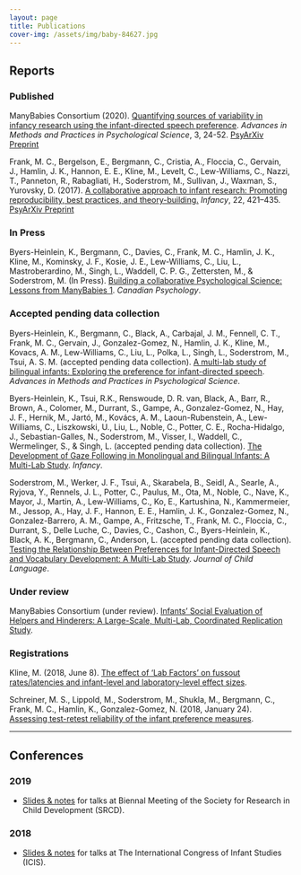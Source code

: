 ```yaml
---
layout: page
title: Publications
cover-img: /assets/img/baby-84627.jpg
---
```


<!---
Within a category, organize alphabetically

To fix:
- ad activities spreadsheet
- open external links in new tab? possible work around with kramdown
--->

## Reports

### Published
ManyBabies Consortium (2020). [Quantifying sources of variability in infancy research using the infant-directed speech preference](https://doi.org/10.1177/2515245919900809). _Advances in Methods and Practices in Psychological Science_, 3, 24-52. [PsyArXiv Preprint](https://psyarxiv.com/s98ab)

Frank, M. C., Bergelson, E., Bergmann, C., Cristia, A., Floccia, C., Gervain, J., Hamlin, J. K., Hannon, E. E., Kline, M., Levelt, C., Lew-Williams, C., Nazzi, T., Panneton, R., Rabagliati, H., Soderstrom, M., Sullivan, J., Waxman, S., Yurovsky, D. (2017). [A collaborative approach to infant research: Promoting reproducibility, best practices, and theory-building.](https://doi.org/10.1111/infa.12182) _Infancy_, 22, 421–435. [PsyArXiv Preprint](https://osf.io/27b43/)

### In Press
Byers-Heinlein, K., Bergmann, C., Davies, C., Frank, M. C., Hamlin, J. K., Kline, M., Kominsky, J. F., Kosie, J. E., Lew-Williams, C., Liu, L., Mastroberardino, M., Singh, L., Waddell, C. P. G., Zettersten, M., & Soderstrom, M. (In Press). [Building a collaborative Psychological Science: Lessons from ManyBabies 1](https://psyarxiv.com/dmhk2/). _Canadian Psychology_.

### Accepted pending data collection
Byers-Heinlein, K., Bergmann, C., Black, A., Carbajal, J. M., Fennell, C. T., Frank, M. C., Gervain, J., Gonzalez-Gomez, N., Hamlin, J. K., Kline, M., Kovacs, A. M., Lew-Williams, C., Liu, L., Polka, L., Singh, L., Soderstrom, M., Tsui, A. S. M. (accepted pending data collection). [A multi-lab study of bilingual infants: Exploring the preference for infant-directed speech](https://docs.google.com/document/d/1IsqOI3zNOSy-8H1rAjKWeBMlQD5QyAcnUdkhV_n2K2g). _Advances in Methods and Practices in Psychological Science_.

Byers-Heinlein, K., Tsui, R.K., Renswoude, D. R. van, Black, A., Barr, R., Brown, A., Colomer, M., Durrant, S., Gampe, A., Gonzalez-Gomez, N., Hay, J. F., Hernik, M., Jartó, M., Kovács, A. M., Laoun-Rubenstein, A., Lew-Williams, C., Liszkowski, U., Liu, L., Noble, C., Potter, C. E., Rocha-Hidalgo, J., Sebastian-Galles, N., Soderstrom, M., Visser, I., Waddell, C., Wermelinger, S., & Singh, L. (accepted pending data collection). [The Development of Gaze Following in Monolingual and Bilingual Infants: A Multi-Lab Study](https://psyarxiv.com/sgfhv). _Infancy_.

Soderstrom, M., Werker, J. F., Tsui, A., Skarabela, B., Seidl, A., Searle, A., Ryjova, Y., Rennels, J. L., Potter, C., Paulus, M., Ota, M., Noble, C., Nave, K., Mayor, J., Martin, A., Lew-Williams, C., Ko, E., Kartushina, N., Kammermeier, M., Jessop, A., Hay, J. F., Hannon, E. E., Hamlin, J. K., Gonzalez-Gomez, N., Gonzalez-Barrero, A. M., Gampe, A., Fritzsche, T., Frank, M. C., Floccia, C., Durrant, S., Delle Luche, C., Davies, C., Cashon, C., Byers-Heinlein, K., Black, A. K., Bergmann, C., Anderson, L. (accepted pending data collection). [Testing the Relationship Between Preferences for Infant-Directed Speech and Vocabulary Development: A Multi-Lab Study](https://drive.google.com/drive/folders/1yb7bdTtEDOKwIA4qMcfiuKkoI1jIojW7). _Journal of Child Language_.

### Under review
ManyBabies Consortium (under review). [Infants’ Social Evaluation of Helpers and Hinderers: A Large-Scale, Multi-Lab, Coordinated Replication Study](https://drive.google.com/file/d/1HC7v5RMrgpkuT7tHm2MChsX36EiLm5Vv/view).

### Registrations
<!---
Missing:
MB4 - https://osf.io/xe2pj/
MB5 - ?
MB-AH - ?

In progress:
MB2 - https://osf.io/ezv4m
MB3 - https://osf.io/98gkj/

Registration under embargo on OSF - Should be included?
ManyBabies1 Languages Follow-up Study
Soderstrom, M., Junge, C., Kartushina, N., Soley, G., Mayor, J., Durier, V., Barbu, S., Oceláková, Z., Chladkova, K., Smolík, F. (2019, December 19). [Preference for Infant-Directed Speech Across Languages in North American 6-9-month-old infants](https://osf.io/gwdc9/)
--->

Kline, M. (2018, June 8). [The effect of ‘Lab Factors’ on fussout rates/latencies and infant-level and laboratory-level effect sizes](https://osf.io/puxbg/).

Schreiner, M. S., Lippold, M., Soderstrom, M., Shukla, M., Bergmann, C., Frank, M. C., Hamlin, K., Gonzalez-Gomez, N. (2018, January 24). [Assessing test-retest reliability of the infant preference measures](https://osf.io/v5f8t).

***

<!-- add data from registrations - future -->
## Conferences

### 2019

* [Slides & notes](https://osf.io/4p9dt/) for talks at Biennal Meeting of the Society for Research in Child Development (SRCD).

### 2018

* [Slides & notes](https://osf.io/5kb3w/) for talks at The International Congress of Infant Studies (ICIS).
